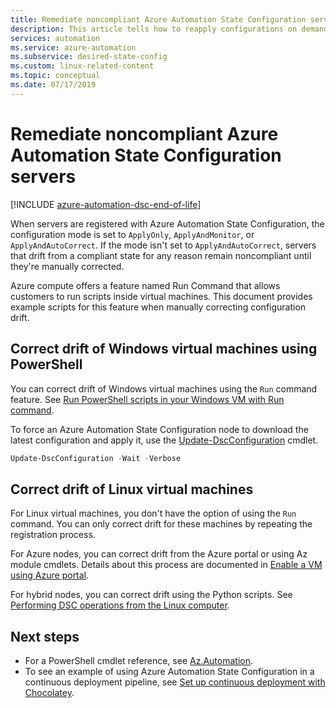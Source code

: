 ```yaml
---
title: Remediate noncompliant Azure Automation State Configuration servers
description: This article tells how to reapply configurations on demand to servers where configuration state has drifted.
services: automation
ms.service: azure-automation
ms.subservice: desired-state-config
ms.custom: linux-related-content
ms.topic: conceptual
ms.date: 07/17/2019
---
```


# Remediate noncompliant Azure Automation State Configuration servers

[!INCLUDE [azure-automation-dsc-end-of-life](~/includes/dsc-automation/azure-automation-dsc-end-of-life.md)]

When servers are registered with Azure Automation State Configuration,
the configuration mode is set to `ApplyOnly`, `ApplyAndMonitor`, or `ApplyAndAutoCorrect`. If the mode isn't set to `ApplyAndAutoCorrect`,
servers that drift from a compliant state for any reason
remain noncompliant until they're manually corrected.

Azure compute offers a feature named Run Command
that allows customers to run scripts inside virtual machines.
This document provides example scripts for this feature
when manually correcting configuration drift.

## Correct drift of Windows virtual machines using PowerShell

You can correct drift of Windows virtual machines using the `Run` command feature. See [Run PowerShell scripts in your Windows VM with Run command](/azure/virtual-machines/windows/run-command).

To force an Azure Automation State Configuration node to download the latest configuration and apply it, use the [Update-DscConfiguration](/powershell/module/psdesiredstateconfiguration/update-dscconfiguration) cmdlet.

```powershell
Update-DscConfiguration -Wait -Verbose
```

## Correct drift of Linux virtual machines

For Linux virtual machines, you don't have the option of using the `Run` command. You can only correct drift for these machines by repeating the registration process.

For Azure nodes, you can correct drift from the Azure portal or using Az module cmdlets. Details about this process are documented in [Enable a VM using Azure portal](automation-dsc-onboarding.md#enable-a-vm-using-azure-portal).

For hybrid nodes, you can correct drift using the Python scripts. See [Performing DSC operations from the Linux computer](https://github.com/Microsoft/PowerShell-DSC-for-Linux#performing-dsc-operations-from-the-linux-computer).

## Next steps

- For a PowerShell cmdlet reference, see [Az.Automation](/powershell/module/az.automation/#automation).
- To see an example of using Azure Automation State Configuration in a continuous deployment pipeline, see [Set up continuous deployment with Chocolatey](automation-dsc-cd-chocolatey.md).
